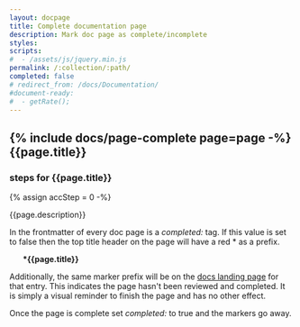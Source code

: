 ```yaml
---
layout: docpage
title: Complete documentation page
description: Mark doc page as complete/incomplete
styles:
scripts:
#  - /assets/js/jquery.min.js
permalink: /:collection/:path/
completed: false
# redirect_from: /docs/Documentation/
#document-ready:
#  - getRate();
---
```


## {% include docs/page-complete page=page -%}{{page.title}}

<h3 class="usa-sr-only">steps for {{page.title}}</h3>
{% assign accStep = 0 -%}

{{page.description}}


In the frontmatter of every doc page is a *completed:* tag.  If this value is set to false then the top title header on the page will have a red <span class="red bigger">*</span> as a prefix.  

&nbsp; &nbsp; &nbsp; <b><bigger><span class="red">*</span>{{page.title}}</bigger></b>

Additionally, the same marker prefix will be on the [docs landing page]({{site.baseurl}}/docs) for that entry.  This indicates the page hasn't been reviewed and completed.  It is simply a visual reminder to finish the page and has no other effect.

Once the page is complete set *completed:* to true and the markers go away.
